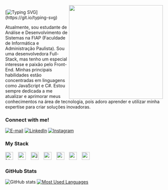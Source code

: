 
<img align="right" alt="" height="300px" src="./me.png">

[![Typing SVG](https://readme-typing-svg.demolab.com?font=Fira+Code&weight=600&size=25&pause=1000&color=5576D9&random=false&width=435&height=40&lines=Ol%C3%A1%2C+eu+sou+a+Vit%C3%B3ria!)](https://git.io/typing-svg)



<p align="left">Atualmente, sou estudante de Análise e Desenvolvimento de Sistemas na FIAP (Faculdade de Informática e Administração Paulista). Sou uma desenvolvedora Full-Stack, mas tenho um especial interesse e paixão pelo Front-End. Minhas principais habilidades estão concentradas em linguagens como JavaScript e C#. Estou sempre dedicada a me atualizar e aprimorar meus conhecimentos na área de tecnologia, pois adoro aprender e utilizar minha expertise para criar soluções inovadoras.


<h3 align="left">Connect with me!</h3>

[![E-mail](https://img.shields.io/badge/-Email-000?style=for-the-badge&logo=microsoft-outlook&logoColor=5576D9&color:FFF)](mailto:contato.silvavitoria@hotmail.com)
[![LinkedIn](https://img.shields.io/badge/-LinkedIn-000?style=for-the-badge&logo=linkedin&logoColor=5576D9&color:FFF)](https://www.linkedin.com/in/vit%C3%B3ria-grazielle-da-silva-b8a84826b/)
[![Instagram](https://img.shields.io/badge/-Instagram-000?style=for-the-badge&logo=instagram&logoColor=5576D9&color:FFF)](https://www.instagram.com/vt5ria/)

<h3 align="left">My Stack</h3>

<div align="left">
  <img src="https://cdn.jsdelivr.net/gh/devicons/devicon/icons/html5/html5-original.svg" height="25" alt="html5 logo"  />
  <img width="8" />
  <img src="https://cdn.jsdelivr.net/gh/devicons/devicon/icons/css3/css3-original.svg" height="25" alt="css3 logo"  />
  <img width="8" />
  <img src="https://cdn.jsdelivr.net/gh/devicons/devicon/icons/javascript/javascript-plain.svg" height="25" alt="javascript logo"  />
  <img width="8" />
  <img src="https://cdn.jsdelivr.net/gh/devicons/devicon/icons/react/react-original.svg" height="25" alt="react logo"  />
  <img width="8" />
  <img src="https://cdn.jsdelivr.net/gh/devicons/devicon/icons/c/c-original.svg" height="25" alt="c logo"  />
  <img width="8" />
  <img src="https://cdn.jsdelivr.net/gh/devicons/devicon/icons/mysql/mysql-original.svg" height="25" alt="mysql logo"  />
  <img width="8" />
  <img src="https://cdn.jsdelivr.net/gh/devicons/devicon/icons/postgresql/postgresql-original.svg" height="25" alt="postgresql logo"  />
</div>


<h3>GitHub Stats</h3>

![GitHub stats](https://github-readme-stats-git-masterrstaa-rickstaa.vercel.app/api?username=ivazie&hide_title=true&show_icons=true&include_all_commits=false&count_private=true&line_height=25&hide=issues&bg_color=000&title_color=5576D9&text_color=5576D9&border_radius=3&border_color=5576D9&icon_color=FF00F6&theme=jolly)
[![Most Used Languages](https://github-readme-stats-git-masterrstaa-rickstaa.vercel.app/api/top-langs/?username=ivazie&line_height=10&card_width=290&layout=compact&hide_title=false&count_private=true&langs_count=4&show_icons=true&title_color=5576D9&hide=html,css&bg_color=000&text_color=5576D9&border_radius=3&border_color=561760&count_private=true)](https://github.com/ivazie/github-readme-stats)
<br>

